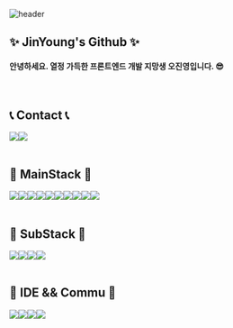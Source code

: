 ![header](https://capsule-render.vercel.app/api?type=waving&color=auto&height=200&text=JinY%20Github!!)

## ✨ JinYoung's Github ✨
#### 안녕하세요. 열정 가득한 프론트엔드 개발 지망생 오진영입니다. 😎
<br>

## 📞 Contact 📞
<div style="display:flex; flex-direction:row;">
    <a href="https://www.instagram.com/jin.__o/">
        <img src="https://img.shields.io/badge/Instagram-E4405F?style=for-the-badge&logo=Instagram&logoColor=white"> 
    </a>
    <a href="https://blog.naver.com/wlsdud6221">
        <img src="https://img.shields.io/badge/Blog-03C75A?style=for-the-badge&logo=Naver&logoColor=white"> 
    </a>
</div><br>

## 🔨 MainStack 🔨
<div style="display:flex; flex-direction:row;">
<img src="https://img.shields.io/badge/html5-E34F26?style=flat-square&logo=html5&logoColor=white"> 
<img src="https://img.shields.io/badge/css-1572B6?style=flat-square&logo=css3&logoColor=white"> 
<img src="https://img.shields.io/badge/javascript-F7DF1E?style=flat-square&logo=javascript&logoColor=white"> 
<img src="https://img.shields.io/badge/Java-007396?style=flat-square&logo=Java&logoColor=white"> <br>
<img src="https://img.shields.io/badge/React-61DAFB?style=flat-square&logo=react&logoColor=white"> 
<img src="https://img.shields.io/badge/Vue.js-4FC08D?style=flat-square&logo=Vue.js&logoColor=white">
<img src="https://img.shields.io/badge/PWA-5A0FC8?style=flat-square&logo=PWA&logoColor=white">
<img src="https://img.shields.io/badge/React Router-CA4245?style=flat-square&logo=reactrouter&logoColor=white"> <br>
<img src="https://img.shields.io/badge/bootstrap-7952B3?style=flat-square&logo=bootstrap&logoColor=white">
<img src="https://img.shields.io/badge/styled-components-DB7093?style=flat-square&logo=styled-components&logoColor=white">




</div><br>
    
## 🔨 SubStack 🔨
<div style="display:flex; flex-direction:row;">
<img src="https://img.shields.io/badge/Andoid Studio-3DDC84?style=flat-square&logo=android studio&logoColor=white">
<img src="https://img.shields.io/badge/python-3776AB?style=flat-square&logo=python&logoColor=white"> 
<img src="https://img.shields.io/badge/C-A8B9CC?style=flat-square&logo=C&logoColor=white"> 
<img src="https://img.shields.io/badge/Figma-F24E1E?style=flat-square&logo=Figma&logoColor=white">
</div><br>

## 🔨 IDE && Commu 🔨
<div style="display:flex; flex-direction:row;">
<img src="https://img.shields.io/badge/Eclipse IDE-2C2255?style=flat-square&logo=Eclipse IDE&logoColor=white">
<img src="https://img.shields.io/badge/Visual Studio Code-007ACC?style=flat-square&logo=Visual Studio Code&logoColor=white"> 
<img src="https://img.shields.io/badge/Notion-000000?style=flat-square&logo=Notion&logoColor=white"> 
<img src="https://img.shields.io/badge/Discord-5865F2?style=flat-square&logo=Discord&logoColor=white"> 
</div><br>
